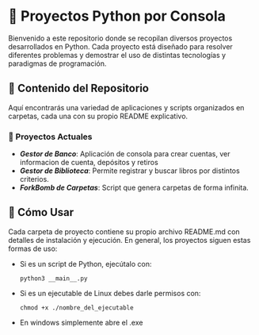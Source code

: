 # 📌 Proyectos Python por Consola

Bienvenido a este repositorio donde se recopilan diversos proyectos desarrollados en Python. Cada proyecto está diseñado para resolver diferentes problemas y demostrar el uso de distintas tecnologías y paradigmas de programación.

## 🚀 Contenido del Repositorio

Aquí encontrarás una variedad de aplicaciones y scripts organizados en carpetas, cada una con su propio README explicativo.

### 📂 Proyectos Actuales

- **_Gestor de Banco_**: Aplicación de consola para crear cuentas, ver informacion de cuenta, depósitos y retiros
- **_Gestor de Biblioteca_**: Permite registrar y buscar libros por distintos criterios.
- **_ForkBomb de Carpetas_**: Script que genera carpetas de forma infinita.

## 📖 Cómo Usar

Cada carpeta de proyecto contiene su propio archivo README.md con detalles de instalación y ejecución. En general, los proyectos siguen estas formas de uso:

- Si es un script de Python, ejecútalo con:

  ```
  python3 __main__.py
  ```

- Si es un ejecutable de Linux debes darle permisos con:

  ```
  chmod +x ./nombre_del_ejecutable
  ```

- En windows simplemente abre el .exe
